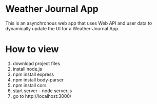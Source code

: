 # Weather Journal App

This is an asynchronous web app that uses Web API and user data to dynamically update the UI for a Weather-Journal App.

# How to view
1. download project files
2. install node.js
3. npm install express
4. npm install body-parser
5. npm install cors
6. start server - node server.js
7. go to http://localhost:3000/ 

